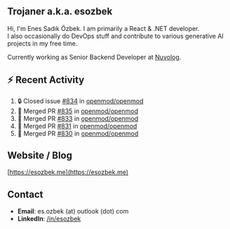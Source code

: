 ##  Trojaner a.k.a. esozbek
Hi, I'm Enes Sadık Özbek. I am primarily a React & .NET developer.  
I also occasionally do DevOps stuff and contribute to various generative AI projects in my free time.

Currently working as Senior Backend Developer at [Nuvolog](https://nuvolog.com/).

## :zap: Recent Activity

<!--START_SECTION:activity-->
1. 🔒 Closed issue [#834](https://github.com/openmod/openmod/issues/834) in [openmod/openmod](https://github.com/openmod/openmod)
2. 🎉 Merged PR [#835](https://github.com/openmod/openmod/pull/835) in [openmod/openmod](https://github.com/openmod/openmod)
3. 🎉 Merged PR [#833](https://github.com/openmod/openmod/pull/833) in [openmod/openmod](https://github.com/openmod/openmod)
4. 🎉 Merged PR [#831](https://github.com/openmod/openmod/pull/831) in [openmod/openmod](https://github.com/openmod/openmod)
5. 🎉 Merged PR [#830](https://github.com/openmod/openmod/pull/830) in [openmod/openmod](https://github.com/openmod/openmod)
<!--END_SECTION:activity-->

## Website / Blog
[https://esozbek.me](https://esozbek.me)

## Contact
- **Email**: es.ozbek (at) outlook (dot) com
- **LinkedIn**: [/in/esozbek](https://linkedin.com/in/esozbek)
